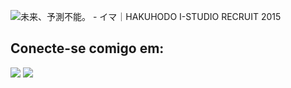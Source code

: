 ![未来、予測不能。 - イマ｜HAKUHODO I-STUDIO RECRUIT 2015](https://user-images.githubusercontent.com/125845662/230802305-f76741a0-2b46-44e3-b5ca-b51dc35dccb1.png)

## Conecte-se comigo em:
<a href="https://www.hackerrank.com/lucasemanuelpm5" target="_blank">
<img src="https://img.shields.io/badge/HackerRank--darkgreen" ;></img></a>
</a>

<a href="https://www.beecrowd.com.br/judge/pt/users/friends/717707" target="_blank">
<img src="https://img.shields.io/badge/Beecrowd--yellow" ;></img></a>
</a> 
